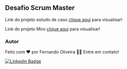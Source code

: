 

## Desafio Scrum Master

Link do projeto estudo de caso [clique aqui](desafio-scrum-master.pdf) para visualisar! 

Link do projeto Miro [clique aqui](desafio-miro.pdf) para visualisar!

### Autor

Feito com ❤️ por Fernando Oliveira 👋🏽 Entre em contato!

[![Linkedin Badge](https://img.shields.io/badge/-Fernando-blue?style=flat-square&logo=Linkedin&logoColor=white&link=https://www.linkedin.com/in/lfpo2005/)](https://www.linkedin.com/in/lfpo2005/) 
